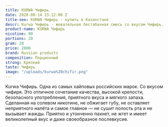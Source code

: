 ```yaml
---
title: KURWA Чифирь
date: 2020-08-14 15:12:00 Z
title-seo: KURWA Чифирь - купить в Казахстане
descr: Kurwa Чифирь - жевательная бестабачная смесь со вкусом Чифирь.
product-name: KURWA Чифирь
nicotine: 90
portions: 20
gram: 20
price: 2000
brand: Russian products
composition: Порционный
strong: Крепкий
taste: Чифирь
image: "/uploads/kurwa%20chifir.png"
---
```


Kurwa Чифирь. 
Одна из самых хайповых российских марок. 
Со вкусом чифиря.
Это отличное сочетание качества, высокой крепости, безопасного употребления, приятного вкуса и мягкого запаха. Сделанная на солевом никотине, не обжигает губу, не оставляет неприятного налёта и самое главное — не сушит полость рта и не вызывает жажды.
Приятно и утонченно пахнет, не жгет и имеет великолепный вкус и даже своеобразное послевкусие.
